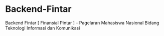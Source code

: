 # Backend-Fintar
Backend Fintar [ Finansial Pintar ] - Pagelaran Mahasiswa Nasional Bidang Teknologi Informasi dan Komunikasi
